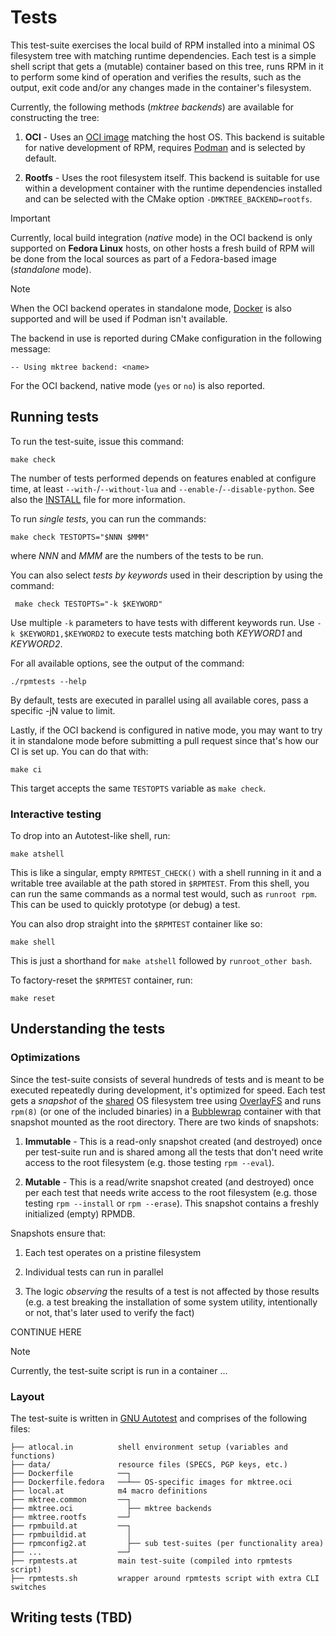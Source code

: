 # Tests

This test-suite exercises the local build of RPM installed into a minimal OS
filesystem tree with matching runtime dependencies.  Each test is a simple
shell script that gets a (mutable) container based on this tree, runs RPM in it
to perform some kind of operation and verifies the results, such as the output,
exit code and/or any changes made in the container's filesystem.

Currently, the following methods (*mktree backends*) are available for
constructing the tree:

1. **OCI** - Uses an [OCI image](https://github.com/opencontainers/image-spec/)
   matching the host OS.  This backend is suitable for native development of
   RPM, requires [Podman](https://github.com/containers/podman/) and is
   selected by default.

2. **Rootfs** - Uses the root filesystem itself.  This backend is suitable for
   use within a development container with the runtime dependencies installed
   and can be selected with the CMake option `-DMKTREE_BACKEND=rootfs`.

> [!IMPORTANT]
> Currently, local build integration (*native* mode) in the OCI backend is only
> supported on **Fedora Linux** hosts, on other hosts a fresh build of RPM will
> be done from the local sources as part of a Fedora-based image (*standalone*
> mode).

> [!NOTE]
> When the OCI backend operates in standalone mode,
> [Docker](https://github.com/docker/) is also supported and will be used if
> Podman isn't available.

The backend in use is reported during CMake configuration in the following
message:

    -- Using mktree backend: <name>

For the OCI backend, native mode (`yes` or `no`) is also reported.

## Running tests

To run the test-suite, issue this command:

    make check

The number of tests performed depends on features enabled at configure time,
at least `--with-`/`--without-lua` and `--enable-`/`--disable-python`.
See also the [INSTALL](../INSTALL) file for more information.

To run *single tests*, you can run the commands:

    make check TESTOPTS="$NNN $MMM"

where _NNN_ and _MMM_ are the numbers of the tests to be run.

You can also select *tests by keywords* used in their description by using the command:

     make check TESTOPTS="-k $KEYWORD"

Use multiple `-k` parameters to have tests with different keywords run.
Use `-k $KEYWORD1,$KEYWORD2` to execute tests matching both _KEYWORD1_ and _KEYWORD2_.

For all available options, see the output of the command:

	./rpmtests --help

By default, tests are executed in parallel using all available cores, pass
a specific -jN value to limit.

Lastly, if the OCI backend is configured in native mode, you may want to try it
in standalone mode before submitting a pull request since that's how our CI is
set up.  You can do that with:

    make ci

This target accepts the same `TESTOPTS` variable as `make check`.

### Interactive testing

To drop into an Autotest-like shell, run:

    make atshell

This is like a singular, empty `RPMTEST_CHECK()` with a shell running in it and
a writable tree available at the path stored in `$RPMTEST`.  From this shell,
you can run the same commands as a normal test would, such as `runroot rpm`.
This can be used to quickly prototype (or debug) a test.

You can also drop straight into the `$RPMTEST` container like so:

    make shell

This is just a shorthand for `make atshell` followed by `runroot_other bash`.

To factory-reset the `$RPMTEST` container, run:

    make reset

## Understanding the tests

### Optimizations

Since the test-suite consists of several hundreds of tests and is meant to be
executed repeatedly during development, it's optimized for speed.  Each test
gets a *snapshot* of the [shared](#Tests) OS filesystem tree using
[OverlayFS](https://docs.kernel.org/filesystems/overlayfs.html) and runs
`rpm(8)` (or one of the included binaries) in a
[Bubblewrap](https://github.com/containers/bubblewrap/) container with that
snapshot mounted as the root directory.  There are two kinds of snapshots:

1. **Immutable** - This is a read-only snapshot created (and destroyed) once
   per test-suite run and is shared among all the tests that don't need write
   access to the root filesystem (e.g. those testing `rpm --eval`).

2. **Mutable** - This is a read/write snapshot created (and destroyed) once per
   each test that needs write access to the root filesystem (e.g. those testing
   `rpm --install` or `rpm --erase`).  This snapshot contains a freshly
   initialized (empty) RPMDB.

Snapshots ensure that:

1. Each test operates on a pristine filesystem

2. Individual tests can run in parallel

3. The logic *observing* the results of a test is not affected by those results
   (e.g. a test breaking the installation of some system utility, intentionally
   or not, that's later used to verify the fact)

CONTINUE HERE
> [!NOTE]
> Currently, the test-suite script is run in a container ...

### Layout

The test-suite is written in
[GNU Autotest](https://www.gnu.org/savannah-checkouts/gnu/autoconf/manual/autoconf-2.71/html_node/Using-Autotest.html)
and comprises of the following files:

```
├── atlocal.in          shell environment setup (variables and functions)
├── data/               resource files (SPECS, PGP keys, etc.)
├── Dockerfile          ──┐
├── Dockerfile.fedora   ──┴── OS-specific images for mktree.oci
├── local.at            m4 macro definitions
├── mktree.common       ──┐
├── mktree.oci            ├── mktree backends
├── mktree.rootfs       ──┘
├── rpmbuild.at         ──┐
├── rpmbuildid.at         │
├── rpmconfig2.at         ├── sub test-suites (per functionality area)
├── ...                 ──┘
├── rpmtests.at         main test-suite (compiled into rpmtests script)
├── rpmtests.sh         wrapper around rpmtests script with extra CLI switches
```

## Writing tests (TBD)

